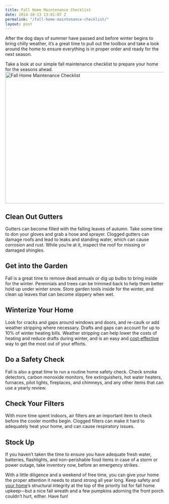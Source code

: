 ```yaml
---
title: Fall Home Maintenance Checklist
date: 2014-10-13 13:01:07 Z
permalink: "/fall-home-maintenance-checklist/"
layout: post
---
```


After the dog days of summer have passed and before winter begins to bring chilly weather, it’s a great time to pull out the toolbox and take a look around the home to ensure everything is in proper order and ready for the next season.

Take a look at our simple fall maintenance checklist to prepare your home for the seasons ahead. <img class="alignright  wp-image-2402" alt="Fall Home Maintenance Checklist" src="http://www.murraylampert.com/wp-content/uploads/mlampert.jpg" width="506" height="417" />
<h2>Clean Out Gutters</h2>
Gutters can become filled with the falling leaves of autumn. Take some time to don your gloves and grab a hose and sprayer. Clogged gutters can damage roofs and lead to leaks and standing water, which can cause corrosion and rust. While you’re at it, inspect the roof for missing or damaged shingles.
<h2>Get into the Garden</h2>
Fall is a great time to remove dead annuals or dig up bulbs to bring inside for the winter. Perennials and trees can be trimmed back to help them better hold up under winter snow. Store garden tools inside for the winter, and clean up leaves that can become slippery when wet.
<h2>Winterize Your Home</h2>
Look for cracks and gaps around windows and doors, and re-caulk or add weather stripping where necessary. Drafts and gaps can account for up to 10% of winter heating bills. Weather stripping can help lower the costs of heating and reduce drafts during winter, and is an easy and <a href="http://www.murraylampert.com/san-diego-green-home-construction/">cost-effective</a> way to get the most out of your efforts.
<h2>Do a Safety Check</h2>
Fall is also a great time to run a routine home safety check. Check smoke detectors, carbon monoxide monitors, fire extinguishers, hot water heaters, furnaces, pilot lights, fireplaces, and chimneys, and any other items that can use a yearly review.
<h2>Check Your Filters</h2>
With more time spent indoors, air filters are an important item to check before the cooler months begin. Clogged filters can make it hard to adequately heat your home, and can cause respiratory issues.
<h2>Stock Up</h2>
If you haven’t taken the time to ensure you have adequate fresh water, batteries, flashlights, and non-perishable food items in case of a storm or power outage, take inventory now, before an emergency strikes.

With a little diligence and a weekend of free time, you can give your home the proper attention it needs to stand strong all year long. Keep safety and <a href="http://www.murraylampert.com">your home</a>’s structural integrity at the top of the priority list for fall home upkeep—but a nice fall wreath and a few pumpkins adorning the front porch couldn’t hurt, either. Have fun!
